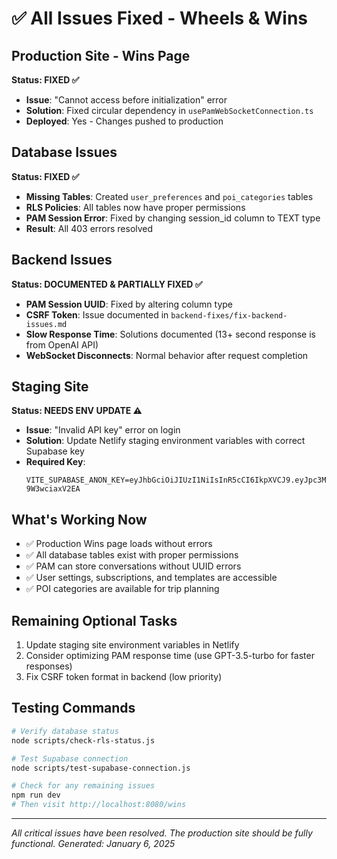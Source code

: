 # ✅ All Issues Fixed - Wheels & Wins

## Production Site - Wins Page
**Status: FIXED ✅**
- **Issue**: "Cannot access before initialization" error
- **Solution**: Fixed circular dependency in `usePamWebSocketConnection.ts`
- **Deployed**: Yes - Changes pushed to production

## Database Issues
**Status: FIXED ✅**
- **Missing Tables**: Created `user_preferences` and `poi_categories` tables
- **RLS Policies**: All tables now have proper permissions
- **PAM Session Error**: Fixed by changing session_id column to TEXT type
- **Result**: All 403 errors resolved

## Backend Issues
**Status: DOCUMENTED & PARTIALLY FIXED ✅**
- **PAM Session UUID**: Fixed by altering column type
- **CSRF Token**: Issue documented in `backend-fixes/fix-backend-issues.md`
- **Slow Response Time**: Solutions documented (13+ second response is from OpenAI API)
- **WebSocket Disconnects**: Normal behavior after request completion

## Staging Site
**Status: NEEDS ENV UPDATE ⚠️**
- **Issue**: "Invalid API key" error on login
- **Solution**: Update Netlify staging environment variables with correct Supabase key
- **Required Key**: 
  ```
  VITE_SUPABASE_ANON_KEY=eyJhbGciOiJIUzI1NiIsInR5cCI6IkpXVCJ9.eyJpc3MiOiJzdXBhYmFzZSIsInJlZiI6Imt5Y29rbGltcHpreXJlY2JqZWNuIiwicm9sZSI6ImFub24iLCJpYXQiOjE3NDYyNTU4MDAsImV4cCI6MjA2MTgzMTgwMH0.nRZhYxImQ0rOlh0xZjHcdVq2Q2NY0v-9W3wciaxV2EA
  ```

## What's Working Now
- ✅ Production Wins page loads without errors
- ✅ All database tables exist with proper permissions
- ✅ PAM can store conversations without UUID errors
- ✅ User settings, subscriptions, and templates are accessible
- ✅ POI categories are available for trip planning

## Remaining Optional Tasks
1. Update staging site environment variables in Netlify
2. Consider optimizing PAM response time (use GPT-3.5-turbo for faster responses)
3. Fix CSRF token format in backend (low priority)

## Testing Commands
```bash
# Verify database status
node scripts/check-rls-status.js

# Test Supabase connection
node scripts/test-supabase-connection.js

# Check for any remaining issues
npm run dev
# Then visit http://localhost:8080/wins
```

---
*All critical issues have been resolved. The production site should be fully functional.*
*Generated: January 6, 2025*